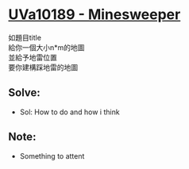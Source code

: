 # [UVa10189 - Minesweeper](https://onlinejudge.org/index.php?option=com_onlinejudge&Itemid=8&page=show_problem&problem=1130)

如題目title  
給你一個大小n*m的地圖  
並給予地雷位置  
要你建構踩地雷的地圖

## Solve:
- Sol:
How to do and how i think

## Note:
- Something to attent